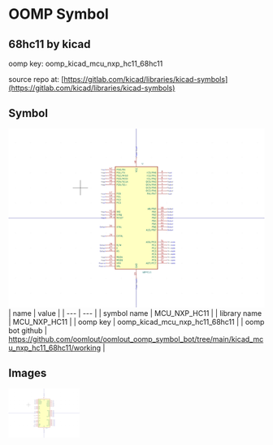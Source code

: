 # OOMP Symbol  
## 68hc11  by kicad  
  
oomp key: oomp_kicad_mcu_nxp_hc11_68hc11  
  
source repo at: [https://gitlab.com/kicad/libraries/kicad-symbols](https://gitlab.com/kicad/libraries/kicad-symbols)  
## Symbol  
  
[![working.png](working_600.png)](working.png)  
| name | value | 
| --- | --- | 
| symbol name | MCU_NXP_HC11 | 
| library name | MCU_NXP_HC11 | 
| oomp key | oomp_kicad_mcu_nxp_hc11_68hc11 | 
| oomp bot github | https://github.com/oomlout/oomlout_oomp_symbol_bot/tree/main/kicad_mcu_nxp_hc11_68hc11/working | 
## Images  
  
[![working.png](working_140.png)](working.png)  
